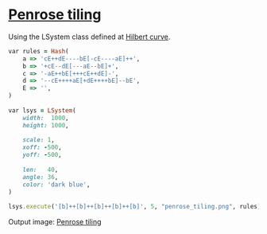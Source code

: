 [1]: https://rosettacode.org/wiki/Penrose_tiling

# [Penrose tiling][1]

Using the LSystem class defined at [Hilbert curve](https://rosettacode.org/wiki/Hilbert_curve#Sidef).

```ruby
var rules = Hash(
    a => 'cE++dE----bE[-cE----aE]++',
    b => '+cE--dE[---aE--bE]+',
    c => '-aE++bE[+++cE++dE]-',
    d => '--cE++++aE[+dE++++bE]--bE',
    E => '',
)
 
var lsys = LSystem(
    width:  1000,
    height: 1000,
 
    scale: 1,
    xoff: -500,
    yoff: -500,
 
    len:   40,
    angle: 36,
    color: 'dark blue',
)
 
lsys.execute('[b]++[b]++[b]++[b]++[b]', 5, "penrose_tiling.png", rules)
```


Output image: [Penrose tiling](https://github.com/trizen/rc/blob/master/img/penrose-tiling-sidef.png)